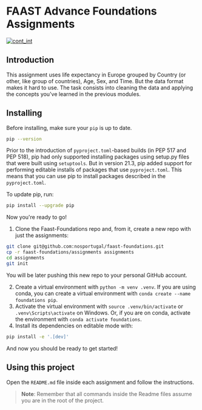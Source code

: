 # FAAST Advance Foundations Assignments

[![cont_int](https://github.com/jmpmorais/faast_assignments/actions/workflows/main.yml/badge.svg)](https://github.com/jmpmorais/faast_assignments/actions/workflows/main.yml)

## Introduction

This assignment uses life expectancy in Europe grouped by Country (or other, like group of countries), Age, Sex, and Time. But the data format makes it hard to use. The task consists into cleaning the data and applying the concepts you've learned in the previous modules.

## Installing

Before installing, make sure your `pip` is up to date.

```bash
pip --version
```

Prior to the introduction of `pyproject.toml`-based builds (in PEP 517 and PEP 518), pip had only supported installing packages using setup.py files that were built using `setuptools`. But in version 21.3, pip added support for performing editable installs of packages that use `pyproject.toml`. This means that you can use pip to install packages described in the `pyproject.toml`.

To update pip, run:

```bash
pip install --upgrade pip
```

Now you're ready to go!

1. Clone the Faast-Foundations repo and, from it, create a new repo with just the assignments:

  ```bash
  git clone git@github.com:nosportugal/faast-foundations.git
  cp -r faast-foundations/assignments assignments
  cd assignments
  git init
  ```
  
   You will be later pushing this new repo to your personal GitHub account.

2. Create a virtual environment with `python -m venv .venv`. If you are using conda, you can create a virtual environment with `conda create --name foundations pip`.
3. Activate the virtual environment with `source .venv/bin/activate` or `.venv\Scripts\activate` on Windows. Or, if you are on conda, activate the environment with `conda activate foundations`.
4. Install its dependencies on editable mode with:

  ```bash
  pip install -e '.[dev]'
  ```
  
  And now you should be ready to get started!

## Using this project

Open the `README.md` file inside each assignment and follow the instructions.

> **Note**: Remember that all commands inside the Readme files assume you are in the root of the project.

